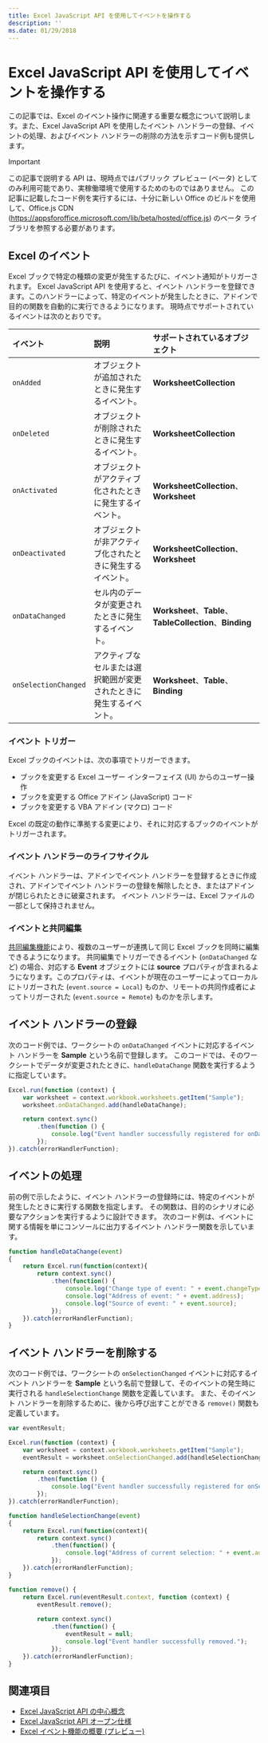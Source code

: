```yaml
---
title: Excel JavaScript API を使用してイベントを操作する
description: ''
ms.date: 01/29/2018
---
```


# <a name="work-with-events-using-the-excel-javascript-api"></a>Excel JavaScript API を使用してイベントを操作する

この記事では、Excel のイベント操作に関連する重要な概念について説明します。また、Excel JavaScript API を使用したイベント ハンドラーの登録、イベントの処理、およびイベント ハンドラーの削除の方法を示すコード例も提供します。 

> [!IMPORTANT]
> この記事で説明する API は、現時点ではパブリック プレビュー (ベータ) としてのみ利用可能であり、実稼働環境で使用するためのものではありません。 この記事に記載したコード例を実行するには、十分に新しい Office のビルドを使用して、Office.js CDN (https://appsforoffice.microsoft.com/lib/beta/hosted/office.js) のベータ ライブラリを参照する必要があります。

## <a name="events-in-excel"></a>Excel のイベント

Excel ブックで特定の種類の変更が発生するたびに、イベント通知がトリガーされます。 Excel JavaScript API を使用すると、イベント ハンドラーを登録できます。このハンドラーによって、特定のイベントが発生したときに、アドインで目的の関数を自動的に実行できるようになります。 現時点でサポートされているイベントは次のとおりです。

| イベント | 説明 | サポートされているオブジェクト |
|:---------------|:-------------|:-----------|
| `onAdded` | オブジェクトが追加されたときに発生するイベント。 | **WorksheetCollection** |
| `onDeleted`  | オブジェクトが削除されたときに発生するイベント。 | **WorksheetCollection** |
| `onActivated` | オブジェクトがアクティブ化されたときに発生するイベント。 | **WorksheetCollection**、**Worksheet** |
| `onDeactivated` | オブジェクトが非アクティブ化されたときに発生するイベント。 | **WorksheetCollection**、**Worksheet** |
| `onDataChanged` | セル内のデータが変更されたときに発生するイベント。 | **Worksheet**、**Table**、**TableCollection**、**Binding** |
| `onSelectionChanged` | アクティブなセルまたは選択範囲が変更されたときに発生するイベント。 | **Worksheet**、**Table**、**Binding** |

### <a name="event-triggers"></a>イベント トリガー

Excel ブックのイベントは、次の事項でトリガーできます。

- ブックを変更する Excel ユーザー インターフェイス (UI) からのユーザー操作
- ブックを変更する Office アドイン (JavaScript) コード
- ブックを変更する VBA アドイン (マクロ) コード

Excel の既定の動作に準拠する変更により、それに対応するブックのイベントがトリガーされます。

### <a name="lifecycle-of-an-event-handler"></a>イベント ハンドラーのライフサイクル

イベント ハンドラーは、アドインでイベント ハンドラーを登録するときに作成され、アドインでイベント ハンドラーの登録を解除したとき、またはアドインが閉じられたときに破棄されます。 イベント ハンドラーは、Excel ファイルの一部として保持されません。

### <a name="events-and-coauthoring"></a>イベントと共同編集

[共同編集機能](co-authoring-in-excel-add-ins.md)により、複数のユーザーが連携して同じ Excel ブックを同時に編集できるようになります。 共同編集でトリガーできるイベント (`onDataChanged` など) の場合、対応する **Event** オブジェクトには **source** プロパティが含まれるようになります。このプロパティは、イベントが現在のユーザーによってローカルにトリガーされた (`event.source = Local`) ものか、リモートの共同作成者によってトリガーされた (`event.source = Remote`) ものかを示します。

## <a name="register-an-event-handler"></a>イベント ハンドラーの登録

次のコード例では、ワークシートの `onDataChanged` イベントに対応するイベント ハンドラーを **Sample** という名前で登録します。 このコードでは、そのワークシートでデータが変更されたときに、`handleDataChange` 関数を実行するように指定しています。

```js
Excel.run(function (context) {
    var worksheet = context.workbook.worksheets.getItem("Sample");
    worksheet.onDataChanged.add(handleDataChange);

    return context.sync()
        .then(function () {
            console.log("Event handler successfully registered for onDataChanged event in the worksheet.");
        });
}).catch(errorHandlerFunction);
```

## <a name="handle-an-event"></a>イベントの処理

前の例で示したように、イベント ハンドラーの登録時には、特定のイベントが発生したときに実行する関数を指定します。 その関数は、目的のシナリオに必要なアクションを実行するように設計できます。 次のコード例は、イベントに関する情報を単にコンソールに出力するイベント ハンドラー関数を示しています。 

```js
function handleDataChange(event)
{ 
    return Excel.run(function(context){
        return context.sync()
            .then(function() {
                console.log("Change type of event: " + event.changeType);
                console.log("Address of event: " + event.address);
                console.log("Source of event: " + event.source);
            });
    }).catch(errorHandlerFunction);
}
```

## <a name="remove-an-event-handler"></a>イベント ハンドラーを削除する

次のコード例では、ワークシートの `onSelectionChanged` イベントに対応するイベント ハンドラーを **Sample** という名前で登録して、そのイベントの発生時に実行される `handleSelectionChange` 関数を定義しています。 また、そのイベント ハンドラーを削除するために、後から呼び出すことができる `remove()` 関数も定義しています。

```js
var eventResult;

Excel.run(function (context) {
    var worksheet = context.workbook.worksheets.getItem("Sample");
    eventResult = worksheet.onSelectionChanged.add(handleSelectionChange);

    return context.sync()
        .then(function () {
            console.log("Event handler successfully registered for onSelectionChanged event in the worksheet.");
        });
}).catch(errorHandlerFunction);

function handleSelectionChange(event)
{ 
    return Excel.run(function(context){
        return context.sync()
            .then(function() {
                console.log("Address of current selection: " + event.address);
            });
    }).catch(errorHandlerFunction);
}

function remove() {
    return Excel.run(eventResult.context, function (context) {
        eventResult.remove();
        
        return context.sync()
            .then(function() {
                eventResult = null;
                console.log("Event handler successfully removed.");
            });
    }).catch(errorHandlerFunction);
}
```

## <a name="see-also"></a>関連項目

- [Excel JavaScript API の中心概念](excel-add-ins-core-concepts.md)
- [Excel JavaScript API オープン仕様](https://github.com/OfficeDev/office-js-docs/tree/ExcelJs_OpenSpec)
- [Excel イベント機能の概要 (プレビュー)](https://github.com/OfficeDev/office-js-docs/blob/ExcelJs_OpenSpec/Event_README.md)